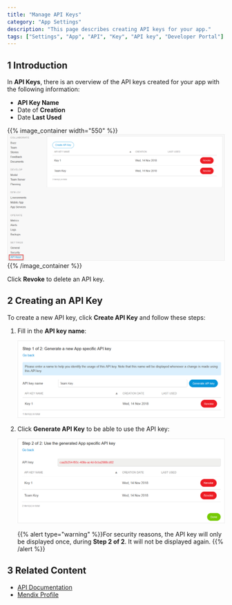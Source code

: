 ```yaml
---
title: "Manage API Keys"
category: "App Settings"
description: "This page describes creating API keys for your app."
tags: ["Settings", "App", "API", "Key", "API key", "Developer Portal"]
---
```


## 1 Introduction

In **API Keys**, there is an overview of the API keys created for your app with the following information:

*   **API Key Name**
*   Date of **Creation**
*   Date **Last Used**

{{% image_container width="550" %}}![](attachments/keys.png)
{{% /image_container %}}

Click **Revoke** to delete an API key.

## 2 Creating an API Key

To create a new API key, click **Create API Key**  and follow these steps:

1.  Fill in the **API key name**:

	![](attachments/create-key-1.png)
	
2.  Click **Generate API Key** to be able to use the API key:

	![](attachments/create-key-2.png)

	{{% alert type="warning" %}}For security reasons, the API key will only be displayed once, during **Step 2 of 2**. It will not be displayed again.
	{{% /alert %}}

## 3 Related Content

* [API Documentation](/apidocs-mxsdk/apidocs)
* [Mendix Profile](../mendix-profile/index)
